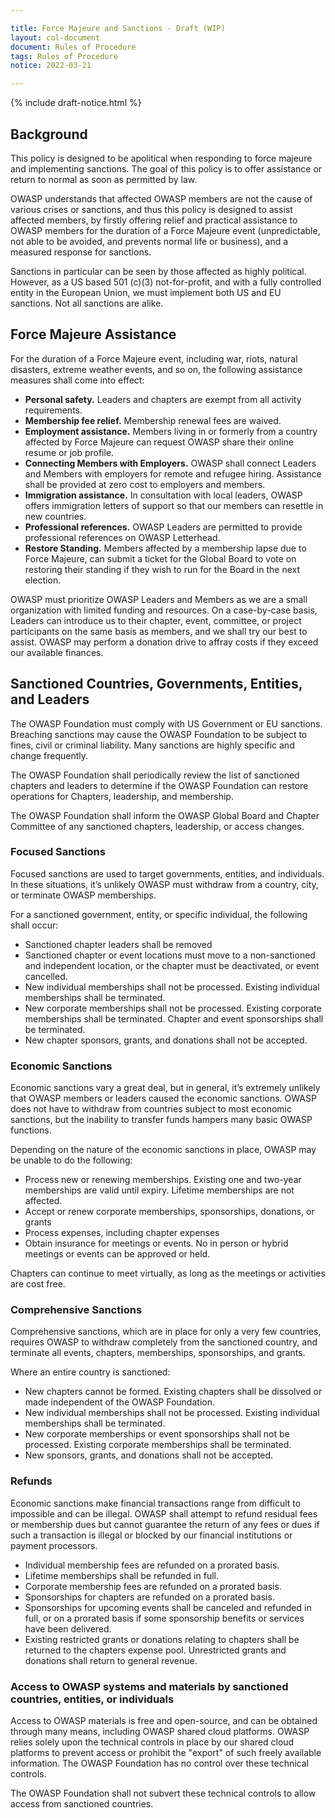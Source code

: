 ```yaml
---

title: Force Majeure and Sanctions - Draft (WIP)
layout: col-document
document: Rules of Procedure
tags: Rules of Procedure
notice: 2022-03-21

---
```


{% include draft-notice.html %}

## Background

This policy is designed to be apolitical when responding to force majeure and implementing sanctions. The goal of this policy is to offer assistance or return to normal as soon as permitted by law.

OWASP understands that affected OWASP members are not the cause of various crises or sanctions, and thus this policy is designed to assist affected members, by firstly offering relief and practical assistance to OWASP members for the duration of a Force Majeure event (unpredictable, not able to be avoided, and prevents normal life or business), and a measured response for sanctions.

Sanctions in particular can be seen by those affected as highly political. However, as a US based 501 (c)(3) not-for-profit, and with a fully controlled entity in the European Union, we must implement both US and EU sanctions. Not all sanctions are alike.

## Force Majeure Assistance

For the duration of a Force Majeure event, including war, riots, natural disasters, extreme weather events, and so on, the following assistance measures shall come into effect:

- **Personal safety.** Leaders and chapters are exempt from all activity requirements.
- **Membership fee relief.** Membership renewal fees are waived. 
- **Employment assistance.** Members living in or formerly from a country affected by Force Majeure can request OWASP share their online resume or job profile.
- **Connecting Members with Employers.** OWASP shall connect Leaders and Members with employers for remote and refugee hiring. Assistance shall be provided at zero cost to employers and members. 
- **Immigration assistance.** In consultation with local leaders, OWASP offers immigration letters of support so that our members can resettle in new countries. 
- **Professional references.** OWASP Leaders are permitted to provide professional references on OWASP Letterhead.
- **Restore Standing.** Members affected by a membership lapse due to Force Majeure, can submit a ticket for the Global Board to vote on restoring their standing if they wish to run for the Board in the next election.

OWASP must prioritize OWASP Leaders and Members as we are a small organization with limited funding and resources. On a case-by-case basis, Leaders can introduce us to their chapter, event, committee, or project participants on the same basis as members, and we shall try our best to assist. OWASP may perform a donation drive to affray costs if they exceed our available finances.

## Sanctioned Countries, Governments, Entities, and Leaders

The OWASP Foundation must comply with US Government or EU sanctions. Breaching sanctions may cause the OWASP Foundation to be subject to fines, civil or criminal liability. Many sanctions are highly specific and change frequently.

The OWASP Foundation shall periodically review the list of sanctioned chapters and leaders to determine if the OWASP Foundation can restore operations for Chapters, leadership, and membership. 

The OWASP Foundation shall inform the OWASP Global Board and Chapter Committee of any sanctioned chapters, leadership, or access changes.

### Focused Sanctions

Focused sanctions are used to target governments, entities, and individuals. In these situations, it’s unlikely OWASP must withdraw from a country, city, or terminate OWASP memberships.

For a sanctioned government, entity, or specific individual, the following shall occur:

- Sanctioned chapter leaders shall be removed
- Sanctioned chapter or event locations must move to a non-sanctioned and independent location, or the chapter must be deactivated, or event cancelled.
- New individual memberships shall not be processed. Existing individual memberships shall be terminated. 
- New corporate memberships shall not be processed. Existing corporate memberships shall be terminated. 
Chapter and event sponsorships shall be terminated.
- New chapter sponsors, grants, and donations shall not be accepted. 

### Economic Sanctions

Economic sanctions vary a great deal, but in general, it’s extremely unlikely that OWASP members or leaders caused the economic sanctions. OWASP does not have to withdraw from countries subject to most economic sanctions, but the inability to transfer funds hampers many basic OWASP functions.

Depending on the nature of the economic sanctions in place, OWASP may be unable to do the following:

- Process new or renewing memberships. Existing one and two-year memberships are valid until expiry. Lifetime memberships are not affected.
- Accept or renew corporate memberships, sponsorships, donations, or grants
- Process expenses, including chapter expenses
- Obtain insurance for meetings or events. No in person or hybrid meetings or events can be approved or held.

Chapters can continue to meet virtually, as long as the meetings or activities are cost free.

### Comprehensive Sanctions

Comprehensive sanctions, which are in place for only a very few countries, requires OWASP to withdraw completely from the sanctioned country, and terminate all events, chapters, memberships, sponsorships, and grants.

Where an entire country is sanctioned:

- New chapters cannot be formed. Existing chapters shall be dissolved or made independent of the OWASP Foundation.
- New individual memberships shall not be processed. Existing individual memberships shall be terminated.
- New corporate memberships or event sponsorships shall not be processed. Existing corporate memberships shall be terminated.
- New sponsors, grants, and donations shall not be accepted.

### Refunds

Economic sanctions make financial transactions range from difficult to impossible and can be illegal. OWASP shall attempt to refund residual fees or membership dues but cannot guarantee the return of any fees or dues if such a transaction is illegal or blocked by our financial institutions or payment processors.

- Individual membership fees are refunded on a prorated basis. 
- Lifetime memberships shall be refunded in full.
- Corporate membership fees are refunded on a prorated basis.
- Sponsorships for chapters are refunded on a prorated basis. 
- Sponsorships for upcoming events shall be canceled and refunded in full, or on a prorated basis if some sponsorship benefits or services have been delivered.
- Existing restricted grants or donations relating to chapters shall be returned to the chapters expense pool. Unrestricted grants and donations shall return to general revenue.

### Access to OWASP systems and materials by sanctioned countries, entities, or individuals

Access to OWASP materials is free and open-source, and can be obtained through many means, including OWASP shared cloud platforms. OWASP relies solely upon the technical controls in place by our shared cloud platforms to prevent access or prohibit the "export" of such freely available information. The OWASP Foundation has no control over these technical controls.

The OWASP Foundation shall not subvert these technical controls to allow access from sanctioned countries.
